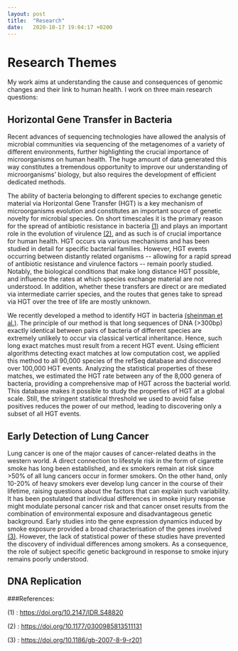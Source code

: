 ```yaml
---
layout: post
title:  "Research"
date:   2020-10-17 19:04:17 +0200
---
```


# Research Themes

My work aims at understanding the cause and consequences of genomic changes and their link to human health.
I work on three main research questions:

## Horizontal Gene Transfer in Bacteria

Recent advances of sequencing technologies have allowed the analysis of microbial
communities via sequencing of the metagenomes of a variety of different environments, further
highlighting the crucial importance of microorganisms on human health. The huge amount of data
generated this way constitutes a tremendous opportunity to improve our understanding of
microorganisms’ biology, but also requires the development of efficient dedicated methods.

The ability of bacteria belonging to different species to exchange genetic material via
Horizontal Gene Transfer (HGT) is a key mechanism of microorganisms evolution and constitutes an
important source of genetic novelty for microbial species. On short timescales it is the primary
reason for the spread of antibiotic resistance in bacteria [(1)][Ref1] and plays an important role in the
evolution of virulence [(2)][Ref2], and as such is of crucial importance for human health. HGT occurs via
various mechanisms and has been studied in detail for specific bacterial families. However, HGT
events occurring between distantly related organisms -- allowing for a rapid spread of antibiotic
resistance and virulence factors -- remain poorly studied. Notably, the biological conditions that
make long distance HGT possible, and influence the rates at which species exchange material are not
understood. In addition, whether these transfers are direct or are mediated via intermediate carrier
species, and the routes that genes take to spread via HGT over the tree of life are mostly unknown.

We recently developed a method to identify HGT in bacteria [(sheinman et al.)][Misha]. The principle of our method
is that long sequences of DNA (>300bp) exactly identical between pairs of bacteria of different
species are extremely unlikely to occur via classical vertical inheritance. Hence, such long exact
matches must result from a recent HGT event. Using efficient algorithms detecting exact matches at
low computation cost, we applied this method to all 90,000 species of the refSeq database and
discovered over 100,000 HGT events. Analyzing the statistical properties of these matches, we
estimated the HGT rate between any of the 8,000 genera of bacteria, providing a
comprehensive map of HGT across the bacterial world. This database makes it possible to study the
properties of HGT at a global scale. Still, the stringent statistical threshold we used to avoid false
positives reduces the power of our method, leading to discovering only a subset of all HGT events.


## Early Detection of  Lung Cancer

Lung cancer is one of the major causes of cancer-related deaths in the western world. A
direct connection to lifestyle risk in the form of cigarette smoke has long been established, and ex
smokers remain at risk since >50% of all lung cancers occur in former smokers. On the other hand,
only 10-20% of heavy smokers ever develop lung cancer in the course of their lifetime, raising
questions about the factors that can explain such variability. It has been postulated that individual
differences in smoke injury response might modulate personal cancer risk and that cancer onset
results from the combination of environmental exposure and disadvantageous genetic background.
Early studies into the gene expression dynamics induced by smoke exposure provided a broad
characterisation of the genes involved [(3)][Ref3]. However, the lack of statistical power of these studies
have prevented the discovery of individual differences among smokers. As a consequence, the role
of subject specific genetic background in response to smoke injury remains poorly understood.

## DNA Replication 



[Ref1]: https://doi.org/10.2147/IDR.S48820
[Ref2]: https://doi.org/10.1177/0300985813511131
[Misha]: https://doi.org/10.1101/2020.06.09.139501
[Ref3]: https://doi.org/10.1186/gb-2007-8-9-r201

###References:

(1) :  https://doi.org/10.2147/IDR.S48820

(2) :  https://doi.org/10.1177/0300985813511131

(3) :  https://doi.org/10.1186/gb-2007-8-9-r201

